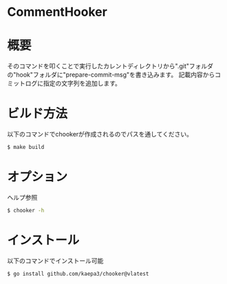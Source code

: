 # CommentHooker
# 概要
そのコマンドを叩くことで実行したカレントディレクトリから".git"フォルダの"hook"フォルダに"prepare-commit-msg"を書き込みます。
記載内容からコミットログに指定の文字列を追加します。

# ビルド方法

以下のコマンドでchookerが作成されるのでパスを通してください。

```bash
$ make build
```

# オプション
ヘルプ参照

```bash
$ chooker -h
```

# インストール
以下のコマンドでインストール可能

```bash
$ go install github.com/kaepa3/chooker@vlatest
```
